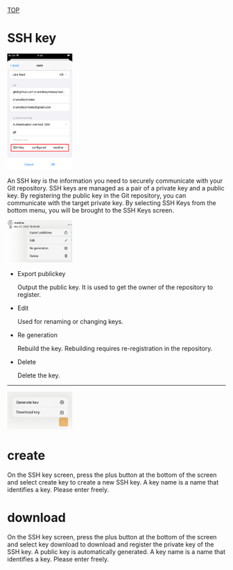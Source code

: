 [TOP](/document/iphone/topmenu.md)

# SSH key

<img src="/screen/iphone/ssh1.jpg" width="150" />

An SSH key is the information you need to securely communicate with your Git repository.
SSH keys are managed as a pair of a private key and a public key.
By registering the public key in the Git repository, you can communicate with the target private key.
By selecting SSH Keys from the bottom menu, you will be brought to the SSH Keys screen.

<img src="/screen/iphone/ssh2.jpg" width="150" />

* Export publickey

  Output the public key.
  It is used to get the owner of the repository to register.

* Edit

  Used for renaming or changing keys.

* Re generation

  Rebuild the key.
  Rebuilding requires re-registration in the repository.

* Delete

  Delete the key.

---

<img src="/screen/iphone/ssh3.jpg" width="150" />

# create

On the SSH key screen, press the plus button at the bottom of the screen and select create key to create a new SSH key.
A key name is a name that identifies a key. Please enter freely.

# download

On the SSH key screen, press the plus button at the bottom of the screen and select key download to download and register the private key of the SSH key.
A public key is automatically generated.
A key name is a name that identifies a key. Please enter freely.
